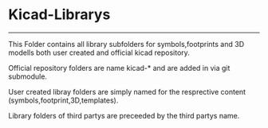 # Kicad-Librarys
**************

This Folder contains all library subfolders for symbols,footprints and 3D modells both user created and official kicad repository.

Official repository folders are name kicad-* and are added in via git submodule.

User created libray folders  are simply named for the resprective content (symbols,footprint,3D,templates).

Library folders of third partys are preceeded by the third partys name.

